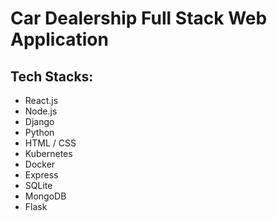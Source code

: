 # Car Dealership Full Stack Web Application

## Tech Stacks:

- React.js
- Node.js
- Django
- Python
- HTML / CSS
- Kubernetes
- Docker
- Express
- SQLite
- MongoDB
- Flask
